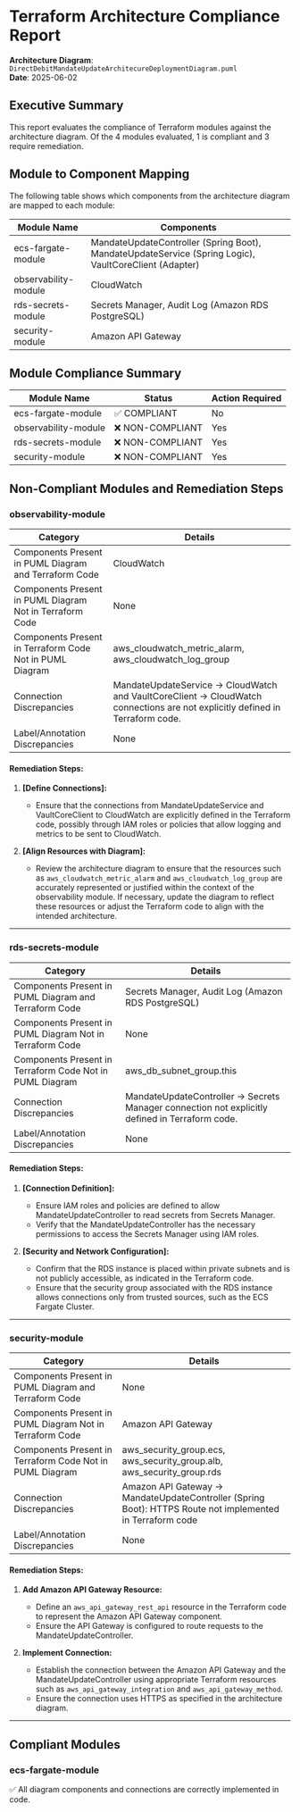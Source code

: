 # Terraform Architecture Compliance Report

**Architecture Diagram**: `DirectDebitMandateUpdateArchitecureDeploymentDiagram.puml`  
**Date**: 2025-06-02  
## Executive Summary

This report evaluates the compliance of Terraform modules against the architecture diagram. Of the 4 modules evaluated, 1 is compliant and 3 require remediation.

## Module to Component Mapping

The following table shows which components from the architecture diagram are mapped to each module:

| Module Name | Components |
|-------------|------------|
| ecs-fargate-module | MandateUpdateController (Spring Boot), MandateUpdateService (Spring Logic), VaultCoreClient (Adapter) |
| observability-module | CloudWatch |
| rds-secrets-module | Secrets Manager, Audit Log (Amazon RDS PostgreSQL) |
| security-module | Amazon API Gateway |

## Module Compliance Summary

| Module Name | Status | Action Required |
|-------------|--------|----------------|
| ecs-fargate-module | ✅ COMPLIANT | No |
| observability-module | ❌ NON-COMPLIANT | Yes |
| rds-secrets-module | ❌ NON-COMPLIANT | Yes |
| security-module | ❌ NON-COMPLIANT | Yes |

## Non-Compliant Modules and Remediation Steps

### observability-module

| Category                                              | Details                                                         |
|----------------------------------------------------------|----------------------------------------------------------------|
| Components Present in PUML Diagram and Terraform Code    | CloudWatch                                                     |
| Components Present in PUML Diagram Not in Terraform Code | None                                                           |
| Components Present in Terraform Code Not in PUML Diagram | aws_cloudwatch_metric_alarm, aws_cloudwatch_log_group          |
| Connection Discrepancies                                 | MandateUpdateService -> CloudWatch and VaultCoreClient -> CloudWatch connections are not explicitly defined in Terraform code. |
| Label/Annotation Discrepancies                           | None                                                           |

#### Remediation Steps:

1. **[Define Connections]:**
   - Ensure that the connections from MandateUpdateService and VaultCoreClient to CloudWatch are explicitly defined in the Terraform code, possibly through IAM roles or policies that allow logging and metrics to be sent to CloudWatch.

2. **[Align Resources with Diagram]:**
   - Review the architecture diagram to ensure that the resources such as `aws_cloudwatch_metric_alarm` and `aws_cloudwatch_log_group` are accurately represented or justified within the context of the observability module. If necessary, update the diagram to reflect these resources or adjust the Terraform code to align with the intended architecture.
---

### rds-secrets-module

| Category                                              | Details                                                         |
|----------------------------------------------------------|----------------------------------------------------------------|
| Components Present in PUML Diagram and Terraform Code    | Secrets Manager, Audit Log (Amazon RDS PostgreSQL)              |
| Components Present in PUML Diagram Not in Terraform Code | None                                                            |
| Components Present in Terraform Code Not in PUML Diagram | aws_db_subnet_group.this                                        |
| Connection Discrepancies                                 | MandateUpdateController -> Secrets Manager connection not explicitly defined in Terraform code. |
| Label/Annotation Discrepancies                           | None                                                            |

#### Remediation Steps:

1. **[Connection Definition]:**
   - Ensure IAM roles and policies are defined to allow MandateUpdateController to read secrets from Secrets Manager.
   - Verify that the MandateUpdateController has the necessary permissions to access the Secrets Manager using IAM roles.

2. **[Security and Network Configuration]:**
   - Confirm that the RDS instance is placed within private subnets and is not publicly accessible, as indicated in the Terraform code.
   - Ensure that the security group associated with the RDS instance allows connections only from trusted sources, such as the ECS Fargate Cluster.
---

### security-module

| Category                                              | Details                                                         |
|----------------------------------------------------------|----------------------------------------------------------------|
| Components Present in PUML Diagram and Terraform Code    | None                                                            |
| Components Present in PUML Diagram Not in Terraform Code | Amazon API Gateway                                              |
| Components Present in Terraform Code Not in PUML Diagram | aws_security_group.ecs, aws_security_group.alb, aws_security_group.rds |
| Connection Discrepancies                                 | Amazon API Gateway -> MandateUpdateController (Spring Boot): HTTPS Route not implemented in Terraform code |
| Label/Annotation Discrepancies                           | None                                                            |

#### Remediation Steps:

1. **Add Amazon API Gateway Resource:**
   - Define an `aws_api_gateway_rest_api` resource in the Terraform code to represent the Amazon API Gateway component.
   - Ensure the API Gateway is configured to route requests to the MandateUpdateController.

2. **Implement Connection:**
   - Establish the connection between the Amazon API Gateway and the MandateUpdateController using appropriate Terraform resources such as `aws_api_gateway_integration` and `aws_api_gateway_method`.
   - Ensure the connection uses HTTPS as specified in the architecture diagram.
---

## Compliant Modules

### ecs-fargate-module
✅ All diagram components and connections are correctly implemented in code.

